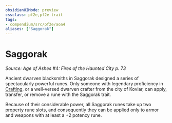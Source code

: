 ```yaml
---
obsidianUIMode: preview
cssclass: pf2e,pf2e-trait
tags:
- compendium/src/pf2e/aoa4
aliases: ["Saggorak"]
---
```

# Saggorak  
*Source: Age of Ashes #4: Fires of the Haunted City p. 73*  

Ancient dwarven blacksmiths in Saggorak designed a series of spectacularly powerful runes. Only someone with legendary proficiency in [Crafting](skills.md#Crafting), or a well-versed dwarven crafter from the city of Kovlar, can apply, transfer, or remove a rune with the Saggorak trait.

Because of their considerable power, all Saggorak runes take up two property rune slots, and consequently they can be applied only to armor and weapons with at least a +2 potency rune.